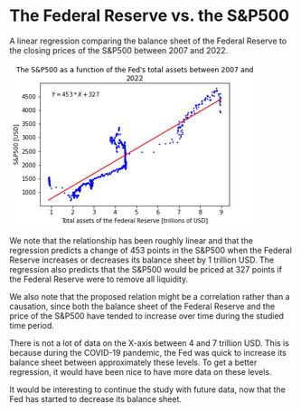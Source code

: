 # The Federal Reserve vs. the S&P500

A linear regression comparing the balance sheet of the Federal Reserve to the closing prices of the S&amp;P500 between 2007 and 2022.

![Plot linreg Fed vs S&P500](fed_vs_sp.png)

We note that the relationship has been roughly linear and that the regression predicts a change of 453 points in the S&amp;P500 when the Federal Reserve increases or decreases its balance sheet by 1 trillion USD. The regression also predicts that the S&amp;P500 would be priced at 327 points if the Federal Reserve were to remove all liquidity.

We also note that the proposed relation might be a correlation rather than a causation, since both the balance sheet of the Federal Reserve and the price of the S&amp;P500 have tended to increase over time during the studied time period.

There is not a lot of data on the X-axis between 4 and 7 trillion USD. This is because during the COVID-19 pandemic, the Fed was quick to increase its balance sheet between approximately these levels. To get a better regression, it would have been nice to have more data on these levels.

It would be interesting to continue the study with future data, now that the Fed has started to decrease its balance sheet.

